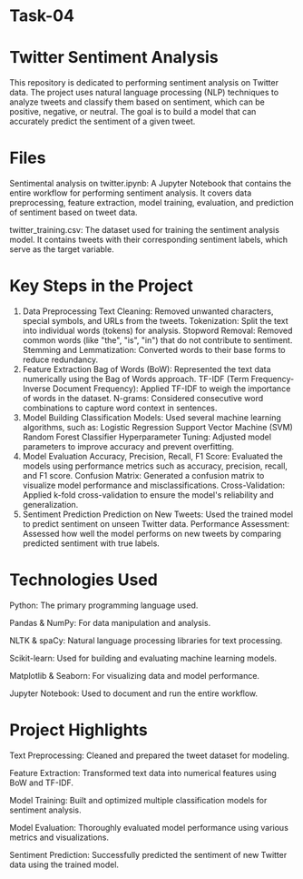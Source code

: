 # Task-04
# Twitter Sentiment Analysis
This repository is dedicated to performing sentiment analysis on Twitter data. The project uses natural language processing (NLP) techniques to analyze tweets and classify them based on sentiment, which can be positive, negative, or neutral. The goal is to build a model that can accurately predict the sentiment of a given tweet.

# Files
Sentimental analysis on twitter.ipynb: A Jupyter Notebook that contains the entire workflow for performing sentiment analysis. It covers data preprocessing, feature extraction, model training, evaluation, and prediction of sentiment based on tweet data.

twitter_training.csv: The dataset used for training the sentiment analysis model. It contains tweets with their corresponding sentiment labels, which serve as the target variable.

# Key Steps in the Project
1. Data Preprocessing
Text Cleaning: Removed unwanted characters, special symbols, and URLs from the tweets.
Tokenization: Split the text into individual words (tokens) for analysis.
Stopword Removal: Removed common words (like "the", "is", "in") that do not contribute to sentiment.
Stemming and Lemmatization: Converted words to their base forms to reduce redundancy.
2. Feature Extraction
Bag of Words (BoW): Represented the text data numerically using the Bag of Words approach.
TF-IDF (Term Frequency-Inverse Document Frequency): Applied TF-IDF to weigh the importance of words in the dataset.
N-grams: Considered consecutive word combinations to capture word context in sentences.
3. Model Building
Classification Models: Used several machine learning algorithms, such as:
Logistic Regression
Support Vector Machine (SVM)
Random Forest Classifier
Hyperparameter Tuning: Adjusted model parameters to improve accuracy and prevent overfitting.
4. Model Evaluation
Accuracy, Precision, Recall, F1 Score: Evaluated the models using performance metrics such as accuracy, precision, recall, and F1 score.
Confusion Matrix: Generated a confusion matrix to visualize model performance and misclassifications.
Cross-Validation: Applied k-fold cross-validation to ensure the model's reliability and generalization.
5. Sentiment Prediction
Prediction on New Tweets: Used the trained model to predict sentiment on unseen Twitter data.
Performance Assessment: Assessed how well the model performs on new tweets by comparing predicted sentiment with true labels.
# Technologies Used
Python: The primary programming language used.

Pandas & NumPy: For data manipulation and analysis.

NLTK & spaCy: Natural language processing libraries for text processing.

Scikit-learn: Used for building and evaluating machine learning models.

Matplotlib & Seaborn: For visualizing data and model performance.

Jupyter Notebook: Used to document and run the entire workflow.
# Project Highlights
Text Preprocessing: Cleaned and prepared the tweet dataset for modeling.

Feature Extraction: Transformed text data into numerical features using BoW and TF-IDF.

Model Training: Built and optimized multiple classification models for sentiment analysis.

Model Evaluation: Thoroughly evaluated model performance using various metrics and visualizations.

Sentiment Prediction: Successfully predicted the sentiment of new Twitter data using the trained model.
